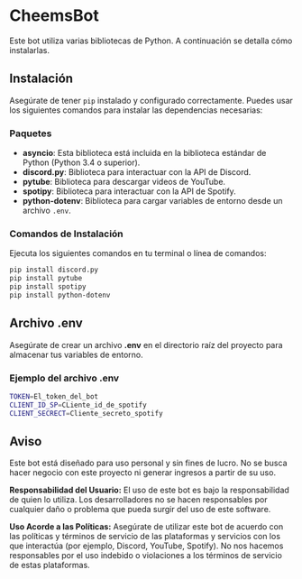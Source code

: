 # CheemsBot
Este bot utiliza varias bibliotecas de Python. A continuación se detalla cómo instalarlas.

## Instalación

Asegúrate de tener `pip` instalado y configurado correctamente. Puedes usar los siguientes comandos para instalar las dependencias necesarias:

### Paquetes

- **asyncio**: Esta biblioteca está incluida en la biblioteca estándar de Python (Python 3.4 o superior).
- **discord.py**: Biblioteca para interactuar con la API de Discord.
- **pytube**: Biblioteca para descargar videos de YouTube.
- **spotipy**: Biblioteca para interactuar con la API de Spotify.
- **python-dotenv**: Biblioteca para cargar variables de entorno desde un archivo `.env`.

### Comandos de Instalación

Ejecuta los siguientes comandos en tu terminal o línea de comandos:

```sh
pip install discord.py
pip install pytube
pip install spotipy
pip install python-dotenv

```
## Archivo .env
Asegúrate de crear un archivo **.env** en el directorio raíz del proyecto para almacenar tus variables de entorno.
### Ejemplo del archivo .env 
```sh
TOKEN=El_token_del_bot
CLIENT_ID_SP=CLiente_id_de_spotify
CLIENT_SECRECT=Cliente_secreto_spotify
```

## Aviso

Este bot está diseñado para uso personal y sin fines de lucro. No se busca hacer negocio con este proyecto ni generar ingresos a partir de su uso.

**Responsabilidad del Usuario:** El uso de este bot es bajo la responsabilidad de quien lo utiliza. Los desarrolladores no se hacen responsables por cualquier daño o problema que pueda surgir del uso de este software.

**Uso Acorde a las Políticas:** Asegúrate de utilizar este bot de acuerdo con las políticas y términos de servicio de las plataformas y servicios con los que interactúa (por ejemplo, Discord, YouTube, Spotify). No nos hacemos responsables por el uso indebido o violaciones a los términos de servicio de estas plataformas.
